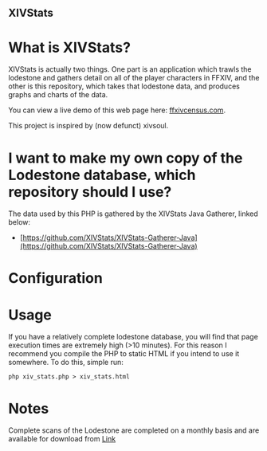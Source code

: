 ## XIVStats ##

# What is XIVStats?

XIVStats is actually two things. One part is an application which trawls the lodestone and gathers detail on all of the player characters in FFXIV, and the other is this repository, which takes that lodestone data, and produces graphs and charts of the data.

You can view a live demo of this web page here: [ffxivcensus.com](http://ffxivcensus.com/).

This project is inspired by (now defunct) xivsoul.

# I want to make my own copy of the Lodestone database, which repository should I use? #

The data used by this PHP is gathered by the XIVStats Java Gatherer, linked below:

- [https://github.com/XIVStats/XIVStats-Gatherer-Java](https://github.com/XIVStats/XIVStats-Gatherer-Java)


# Configuration #


# Usage #

If you have a relatively complete lodestone database, you will find that page execution times are extremely high (>10 minutes). For this reason I recommend you compile the PHP to static HTML if you intend to use it somewhere. To do this, simple run:

    php xiv_stats.php > xiv_stats.html

# Notes #

Complete scans of the Lodestone are completed on a monthly basis and are available for download from [Link](https://ffxivcensus.com)
